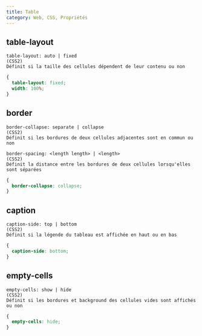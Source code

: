 ```yaml
---
title: Table
category: Web, CSS, Propriétés
---
```


## table-layout

``` plain
table-layout: auto | fixed
(CSS2)
Définit si la taille des cellules dépendent de leur contenu ou non
```

``` css
{
  table-layout: fixed;
  width: 100%;
}
```

## border

``` plain
border-collapse: separate | collapse
(CSS2)
Définit si les bordures de deux cellules adjacentes sont en commun ou non
```

``` plain
border-spacing: <length length> | <length>
(CSS2)
Définit la distance entre les bordures de deux cellules lorsqu'elles sont séparées
```

``` css
{
  border-collapse: collapse;
}
```

## caption

``` plain
caption-side: top | bottom
(CSS2)
Définit si la légende du tableau est affichée en haut ou en bas
```

``` css
{
  caption-side: bottom;
}
```

## empty-cells

``` plain
empty-cells: show | hide
(CSS2)
Définit si les bordures et background des cellules vides sont affichés ou non
```

``` css
{
  empty-cells: hide;
}
```
